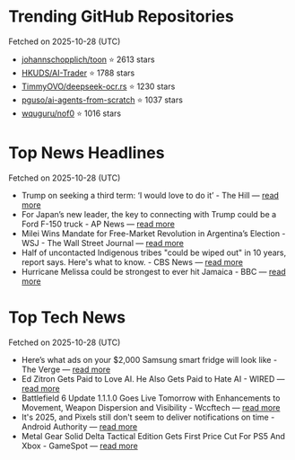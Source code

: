 # Trending GitHub Repositories
Fetched on 2025-10-28 (UTC)

- [johannschopplich/toon](https://github.com/johannschopplich/toon) ⭐ 2613 stars
- [HKUDS/AI-Trader](https://github.com/HKUDS/AI-Trader) ⭐ 1788 stars
- [TimmyOVO/deepseek-ocr.rs](https://github.com/TimmyOVO/deepseek-ocr.rs) ⭐ 1230 stars
- [pguso/ai-agents-from-scratch](https://github.com/pguso/ai-agents-from-scratch) ⭐ 1037 stars
- [wquguru/nof0](https://github.com/wquguru/nof0) ⭐ 1016 stars

# Top News Headlines
Fetched on 2025-10-28 (UTC)
- Trump on seeking a third term: ‘I would love to do it’ - The Hill — [read more](https://thehill.com/homenews/administration/5574490-trump-teases-third-term/)
- For Japan’s new leader, the key to connecting with Trump could be a Ford F-150 truck - AP News — [read more](https://apnews.com/article/trump-japan-takaichi-trade-ford-trucks-e7be33728c7c3fdb6c314780c8a9a533)
- Milei Wins Mandate for Free-Market Revolution in Argentina’s Election - WSJ - The Wall Street Journal — [read more](https://www.wsj.com/world/americas/milei-wins-mandate-for-free-market-revolution-in-argentinas-election-3be65f38)
- Half of uncontacted Indigenous tribes "could be wiped out" in 10 years, report says. Here's what to know. - CBS News — [read more](https://www.cbsnews.com/news/uncontacted-indigenous-tribes-report-what-to-know/)
- Hurricane Melissa could be strongest to ever hit Jamaica - BBC — [read more](https://www.bbc.com/news/articles/c2dr0z57nygo)

# Top Tech News
Fetched on 2025-10-28 (UTC)
- Here’s what ads on your $2,000 Samsung smart fridge will look like - The Verge — [read more](https://www.theverge.com/report/806797/samsung-family-hub-smart-fridge-ads-opt-out)
- Ed Zitron Gets Paid to Love AI. He Also Gets Paid to Hate AI - WIRED — [read more](https://www.wired.com/story/ai-pr-ed-zitron-profile/)
- Battlefield 6 Update 1.1.1.0 Goes Live Tomorrow with Enhancements to Movement, Weapon Dispersion and Visibility - Wccftech — [read more](https://wccftech.com/battlefield-6-update-1-1-1-0-live-tomorrow-enhancements/)
- It's 2025, and Pixels still don't seem to deliver notifications on time - Android Authority — [read more](https://www.androidauthority.com/google-pixel-notification-delay-3610210/)
- Metal Gear Solid Delta Tactical Edition Gets First Price Cut For PS5 And Xbox - GameSpot — [read more](https://www.gamespot.com/articles/metal-gear-solid-delta-tactical-edition-gets-first-price-cut-for-ps5-and-xbox/1100-6524133/)
